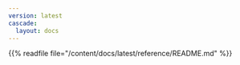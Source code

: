 ```yaml
---
version: latest
cascade:
  layout: docs
---
```


{{%  readfile file="/content/docs/latest/reference/README.md" %}}
